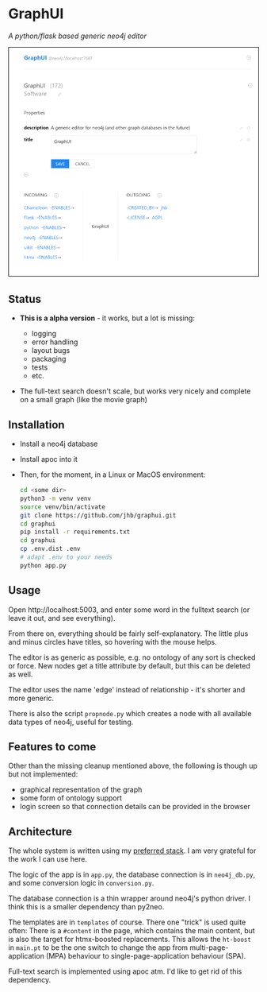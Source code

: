 # GraphUI

*A python/flask based generic neo4j editor*

<img src="graphui.png" alt="GraphUI screenshot" width="600px" style="border: 1px solid black"/>


## Status

- **This is a alpha version** - it works, but a lot is missing:
  - logging
  - error handling
  - layout bugs
  - packaging
  - tests
  - etc.

- The full-text search doesn't scale, but works very nicely and complete on a small graph (like the movie graph)

## Installation

- Install a neo4j database
- Install apoc into it
- Then, for the moment, in a Linux or MacOS environment:
    
    ```bash
    cd <some dir>
    python3 -m venv venv
    source venv/bin/activate
    git clone https://github.com/jhb/graphui.git
    cd graphui
    pip install -r requirements.txt
    cd graphui
    cp .env.dist .env
    # adapt .env to your needs
    python app.py    
    ```
  
## Usage

Open http://localhost:5003, and enter some word in the fulltext search (or leave it out, and see everything). 

From there on, everything should be fairly self-explanatory. The little plus and minus circles have titles, so hovering with the mouse helps.

The editor is as generic as possible, e.g. no ontology of any sort is checked or force. New nodes get a title attribute by default, but this can be deleted as well.

The editor uses the name 'edge' instead of relationship - it's shorter and more generic. 

There is also the script `propnode.py` which creates a node with all available data types of neo4j, useful for testing.

## Features to come

Other than the missing cleanup mentioned above, the following is though up but not implemented:

- graphical representation of the graph
- some form of ontology support
- login screen so that connection details can be provided in the browser

## Architecture

The whole system is written using my [preferred stack](https://baach.de/Members/jhb/my-preferred-web-dev-stack/view). I am very grateful for the work I can use here.

The logic of the app is in `app.py`, the database connection is in `neo4j_db.py`, and some conversion logic in `conversion.py`. 

The database connection is a thin wrapper around neo4j's python driver. I think this is a smaller dependency than py2neo.

The templates are in `templates` of course. There one "trick" is used quite often: There is a `#content` in the page, which contains the main content, but is also the target for htmx-boosted replacements. This allows the `ht-boost` in `main.pt` to be the one switch to change the app from multi-page-application (MPA) behaviour to single-page-application behaviour (SPA).

Full-text search is implemented using apoc atm. I'd like to get rid of this dependency.




